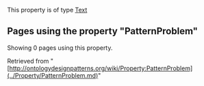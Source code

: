 This property is of type [Text](../Type/Text.md "Type:Text")




  


## Pages using the property "PatternProblem"


Showing 0 pages using this property.



Retrieved from "[http://ontologydesignpatterns.org/wiki/Property:PatternProblem](../Property/PatternProblem.md)"
